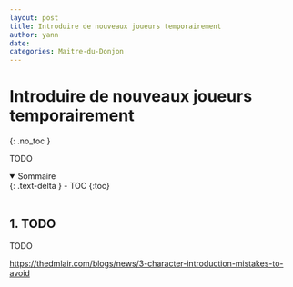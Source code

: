 ```yaml
---
layout: post
title: Introduire de nouveaux joueurs temporairement
author: yann
date: 
categories: Maitre-du-Donjon
---
```


# Introduire de nouveaux joueurs temporairement
{: .no_toc }

TODO
<br />

<details open markdown="block">
  <summary>
    Sommaire
  </summary>
  {: .text-delta }
- TOC
{:toc}
</details>

<br />

## 1. TODO

TODO

https://thedmlair.com/blogs/news/3-character-introduction-mistakes-to-avoid
